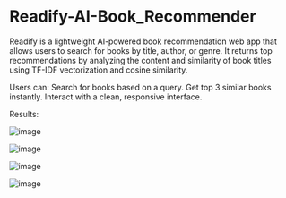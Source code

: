 # Readify-AI-Book_Recommender

Readify is a lightweight AI-powered book recommendation web app that allows users to search for books by title, author, or genre. It returns top recommendations by analyzing the content and similarity of book titles using TF-IDF vectorization and cosine similarity.

Users can:
Search for books based on a query.
Get top 3 similar books instantly.
Interact with a clean, responsive interface.


Results:

![image](https://github.com/user-attachments/assets/0f4f130e-a12f-4f5d-b855-5ad26ef45a66)

![image](https://github.com/user-attachments/assets/ee855461-fa47-4fb0-9d04-d541545dd5b1)

![image](https://github.com/user-attachments/assets/b151679b-603d-4809-8635-33ac722f8bea)

![image](https://github.com/user-attachments/assets/55611eac-dec0-4d18-ba76-a8d3c9cd2e29)

